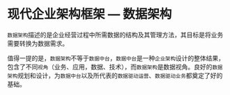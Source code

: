 # 现代企业架构框架 — 数据架构

`数据架构`描述的是企业经营过程中所需数据的结构及其管理方法，其目标是将业务需要转换为数据需求。

值得一提的是，`数据架构`不等于`数据中台`，`数据中台`是一种`企业架构`设计的整体结果，包含了不同`视角`（业务、应用，数据、技术），而`数据架构`是数据视角。良好的`数据架构`规划和设计，为`数据中台`以及所代表的`数据驱动运营`、`数据驱动业务`都奠定了好的基础。
